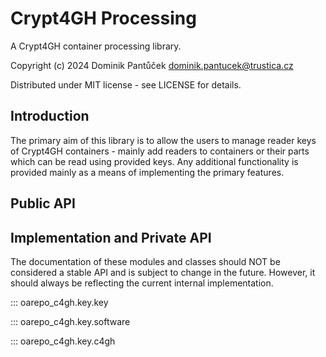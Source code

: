 Crypt4GH Processing
===================

A Crypt4GH container processing library.

Copyright (c) 2024 Dominik Pantůček <dominik.pantucek@trustica.cz>

Distributed under MIT license - see LICENSE for details.

Introduction
------------

The primary aim of this library is to allow the users to manage reader
keys of Crypt4GH containers - mainly add readers to containers or
their parts which can be read using provided keys. Any additional
functionality is provided mainly as a means of implementing the
primary features.

Public API
----------


Implementation and Private API
------------------------------

The documentation of these modules and classes should NOT be
considered a stable API and is subject to change in the
future. However, it should always be reflecting the current internal
implementation.

::: oarepo_c4gh.key.key

::: oarepo_c4gh.key.software

::: oarepo_c4gh.key.c4gh
